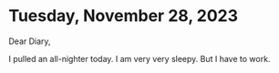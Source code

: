 # Tuesday, November 28, 2023
Dear Diary,

I pulled an all-nighter today.
I am very very sleepy.
But I have to work.